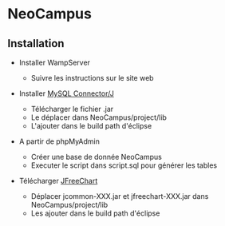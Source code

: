 # NeoCampus

## Installation

- Installer WampServer
    * Suivre les instructions sur le site web

- Installer [MySQL Connector/J](https://mvnrepository.com/artifact/mysql/mysql-connector-java/8.0.13)
    * Télécharger le fichier .jar
    * Le déplacer dans NeoCampus/project/lib
    * L'ajouter dans le build path d'éclipse

- A partir de phpMyAdmin
    * Créer une base de donnée NeoCampus
    * Executer le script dans script.sql pour générer les tables

- Télécharger [JFreeChart](https://sourceforge.net/projects/jfreechart/files/)
    * Déplacer jcommon-XXX.jar et jfreechart-XXX.jar dans NeoCampus/project/lib
    * Les ajouter dans le build path d'éclipse
